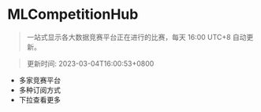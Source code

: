 # MLCompetitionHub

> 一站式显示各大数据竞赛平台正在进行的比赛，每天 16:00 UTC+8 自动更新。
  
> 更新时间: 2023-03-04T16:00:53+0800 

* 多家竞赛平台
* 多种订阅方式
* 下拉查看更多